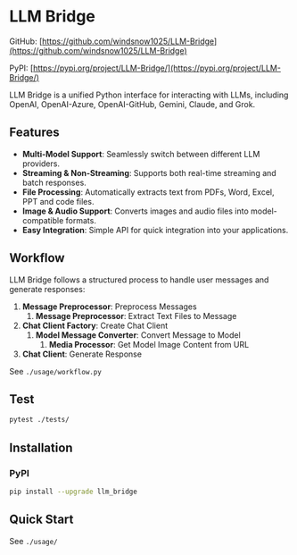 # LLM Bridge

GitHub: [https://github.com/windsnow1025/LLM-Bridge](https://github.com/windsnow1025/LLM-Bridge)

PyPI: [https://pypi.org/project/LLM-Bridge/](https://pypi.org/project/LLM-Bridge/)

LLM Bridge is a unified Python interface for interacting with LLMs, including OpenAI, OpenAI-Azure, OpenAI-GitHub, Gemini, Claude, and Grok.

## Features
- **Multi-Model Support**: Seamlessly switch between different LLM providers.  
- **Streaming & Non-Streaming**: Supports both real-time streaming and batch responses.  
- **File Processing**: Automatically extracts text from PDFs, Word, Excel, PPT and code files.  
- **Image & Audio Support**: Converts images and audio files into model-compatible formats.  
- **Easy Integration**: Simple API for quick integration into your applications.

## Workflow

LLM Bridge follows a structured process to handle user messages and generate responses:

1. **Message Preprocessor**: Preprocess Messages
    1. **Message Preprocessor**: Extract Text Files to Message
2. **Chat Client Factory**: Create Chat Client
    1. **Model Message Converter**: Convert Message to Model
        1. **Media Processor**: Get Model Image Content from URL
3. **Chat Client**: Generate Response

See `./usage/workflow.py`

## Test

```bash
pytest ./tests/
```

## Installation

### PyPI

```bash
pip install --upgrade llm_bridge
```

## Quick Start

See `./usage/`